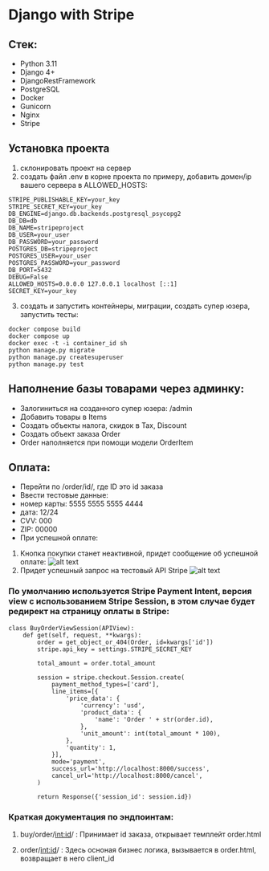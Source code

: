 # Django with Stripe
## Стек:
* Python 3.11
* Django 4+
* DjangoRestFramework
* PostgreSQL
* Docker
* Gunicorn
* Nginx
* Stripe
## Установка проекта
1. склонировать проект на сервер
2. создать файл .env в корне проекта по примеру, добавить домен/ip вашего сервера в ALLOWED_HOSTS:
```commandline
STRIPE_PUBLISHABLE_KEY=your_key
STRIPE_SECRET_KEY=your_key
DB_ENGINE=django.db.backends.postgresql_psycopg2
DB_DB=db
DB_NAME=stripeproject
DB_USER=your_user
DB_PASSWORD=your_password
POSTGRES_DB=stripeproject
POSTGRES_USER=your_user
POSTGRES_PASSWORD=your_password
DB_PORT=5432
DEBUG=False
ALLOWED_HOSTS=0.0.0.0 127.0.0.1 localhost [::1]
SECRET_KEY=your_key
```
3. создать и запустить контейнеры, миграции, создать супер юзера, запустить тесты:
```
docker compose build
docker compose up
docker exec -t -i container_id sh
python manage.py migrate
python manage.py createsuperuser
python manage.py test
```


## Наполнение базы товарами через админку:
* Залогиниться на созданного супер юзера: /admin
* Добавить товары в Items
* Создать объекты налога, скидок в Tax, Discount
* Создать объект заказа Order
* Order наполняется при помощи модели OrderItem

## Оплата:
* Перейти по /order/id/, где ID это id заказа
* Ввести тестовые данные:
* номер карты: 5555 5555 5555 4444
* дата: 12/24
* CVV: 000
* ZIP: 00000
* При успешной оплате:
1) Кнопка покупки станет неактивной, придет сообщение об успешной оплате:
![alt text](https://i.imgur.com/WGxI4bJ.png)
2) Придет успешный запрос на тестовый API Stripe
![alt text](https://i.imgur.com/rkly9Ax.png)

### По умолчанию используется Stripe Payment Intent, версия view с использованием Stripe Session, в этом случае будет редирект на страницу оплаты в Stripe:
```
class BuyOrderViewSession(APIView):
    def get(self, request, **kwargs):
        order = get_object_or_404(Order, id=kwargs['id'])
        stripe.api_key = settings.STRIPE_SECRET_KEY

        total_amount = order.total_amount

        session = stripe.checkout.Session.create(
            payment_method_types=['card'],
            line_items=[{
                'price_data': {
                    'currency': 'usd',
                    'product_data': {
                        'name': 'Order ' + str(order.id),
                    },
                    'unit_amount': int(total_amount * 100),
                },
                'quantity': 1,
            }],
            mode='payment',
            success_url='http://localhost:8000/success',
            cancel_url='http://localhost:8000/cancel',
        )

        return Response({'session_id': session.id})
```

### Краткая документация по эндпоинтам:
1. buy/order/<int:id>/ :
Принимает id заказа, открывает темплейт order.html


2. order/<int:id>/ :
Здесь осноная бизнес логика, вызывается в order.html, возвращает в него client_id
